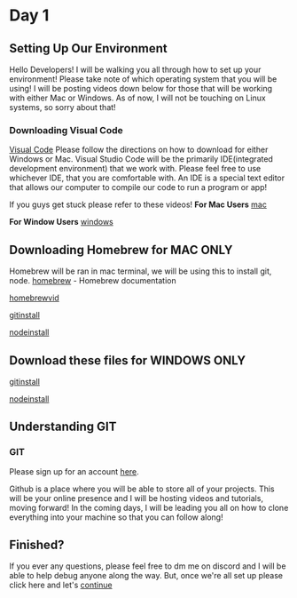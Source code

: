 # Day 1

## Setting Up Our Environment
Hello Developers! I will be walking you all through how to set up your environment! Please take note of which operating system that you will be using! I will be posting videos down below for those that will be working with either Mac or Windows. As of now, I will not be touching on Linux systems, so sorry about that!

### Downloading Visual Code
[Visual Code](https://code.visualstudio.com/)
Please follow the directions on how to download for either Windows or Mac.
Visual Studio Code will be the primarily IDE(integrated development environment) that we work with. Please feel free to use whichever IDE, that you are comfortable with. An IDE is a special text editor that allows our computer to compile our code to run a program or app! 

If you guys get stuck please refer to these videos!
**For Mac Users**
[mac](https://www.youtube.com/watch?v=2RoWZXcbPjw&ab_channel=TechTime)

**For Window Users**
[windows](https://www.youtube.com/watch?v=JPZsB_6yHVo&ab_channel=GeekyScript)

## Downloading Homebrew for MAC ONLY
Homebrew will be ran in mac terminal, we will be using this to install git, node.
[homebrew](https://brew.sh/) - Homebrew documentation

[homebrewvid](https://www.youtube.com/watch?v=UBdiA0SJqLE&ab_channel=williamsk)

[gitinstall](https://www.youtube.com/watch?v=hMEyBtsuAJE&ab_channel=CodeWithArjun)

[nodeinstall](https://www.youtube.com/watch?v=Z-4IWZlGInc&ab_channel=MindzGroupTech)

## Download these files for WINDOWS ONLY

[gitinstall](https://www.youtube.com/watch?v=4xqVv2lTo40&ab_channel=TravelsCode)

[nodeinstall](https://www.youtube.com/watch?v=mnfSF8mWpWk&ab_channel=DecorZone)


## Understanding GIT

### GIT
Please sign up for an account [here](https://github.com/).

Github is a place where you will be able to store all of your projects. This will be your online presence and I will be hosting videos and tutorials, moving forward! In the coming days, I will be leading you all on how to clone everything into your machine so that you can follow along!

## Finished?
If you ever any questions, please feel free to dm me on discord and I will be able to help debug anyone along the way. But, once we're all set up please click here and let's [continue]()